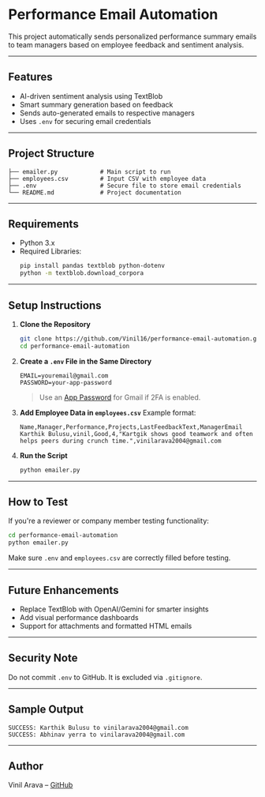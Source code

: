 
#  Performance Email Automation

This project automatically sends personalized performance summary emails to team managers based on employee feedback and sentiment analysis.

---

##  Features

-  AI-driven sentiment analysis using TextBlob
-  Smart summary generation based on feedback
-  Sends auto-generated emails to respective managers
-  Uses `.env` for securing email credentials

---

## Project Structure

```
├── emailer.py            # Main script to run
├── employees.csv         # Input CSV with employee data
├── .env                  # Secure file to store email credentials
└── README.md             # Project documentation
```

---

##  Requirements

- Python 3.x
- Required Libraries:
    ```bash
    pip install pandas textblob python-dotenv
    python -m textblob.download_corpora
    ```

---

##  Setup Instructions

1. **Clone the Repository**
    ```bash
    git clone https://github.com/Vinil16/performance-email-automation.git
    cd performance-email-automation
    ```

2. **Create a `.env` File in the Same Directory**

    ```env
    EMAIL=youremail@gmail.com
    PASSWORD=your-app-password
    ```
    > Use an [App Password](https://support.google.com/accounts/answer/185833?hl=en) for Gmail if 2FA is enabled.

3. **Add Employee Data in `employees.csv`**
    Example format:
    ```csv
    Name,Manager,Performance,Projects,LastFeedbackText,ManagerEmail
    Karthik Bulusu,vinil,Good,4,"Kartgik shows good teamwork and often helps peers during crunch time.",vinilarava2004@gmail.com
    ```

4. **Run the Script**
    ```bash
    python emailer.py
    ```

---

##  How to Test

If you're a reviewer or company member testing functionality:

```bash
cd performance-email-automation
python emailer.py
```

Make sure `.env` and `employees.csv` are correctly filled before testing.

---

##  Future Enhancements

- Replace TextBlob with OpenAI/Gemini for smarter insights
- Add visual performance dashboards
- Support for attachments and formatted HTML emails

---

##  Security Note

Do not commit `.env` to GitHub. It is excluded via `.gitignore`.

---

##  Sample Output

```
SUCCESS: Karthik Bulusu to vinilarava2004@gmail.com
SUCCESS: Abhinav yerra to vinilarava2004@gmail.com
```

---

##  Author

Vinil Arava – [GitHub](https://github.com/Vinil16)
